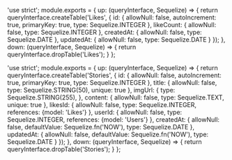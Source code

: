 'use strict';
module.exports = {
  up: (queryInterface, Sequelize) => {
    return queryInterface.createTable('Likes', {
      id: {
        allowNull: false,
        autoIncrement: true,
        primaryKey: true,
        type: Sequelize.INTEGER
      },
      likeCount: {
        allowNull: false,
        type: Sequelize.INTEGER
      },
      createdAt: {
        allowNull: false,
        type: Sequelize.DATE
      },
      updatedAt: {
        allowNull: false,
        type: Sequelize.DATE
      }
    });
  },
  down: (queryInterface, Sequelize) => {
    return queryInterface.dropTable('Likes');
  }
};


'use strict';
module.exports = {
  up: (queryInterface, Sequelize) => {
    return queryInterface.createTable('Stories', {
      id: {
        allowNull: false,
        autoIncrement: true,
        primaryKey: true,
        type: Sequelize.INTEGER
      },
      title: {
        allowNull: false,
        type: Sequelize.STRING(50),
        unique: true
      },
      imgUrl: {
        type: Sequelize.STRING(255),
      },
      content: {
        allowNull: false,
        type: Sequelize.TEXT,
        unique: true
      },
      likesId: {
        allowNull: false,
        type: Sequelize.INTEGER,
        references: {model: 'Likes'}
      },
      userId: {
        allowNull: false,
        type: Sequelize.INTEGER,
        references: {model: 'Users'}
      },
      createdAt: {
        allowNull: false,
        defaultValue: Sequelize.fn('NOW'),
        type: Sequelize.DATE
      },
      updatedAt: {
        allowNull: false,
        defaultValue: Sequelize.fn('NOW'),
        type: Sequelize.DATE
      }
    });
  },
  down: (queryInterface, Sequelize) => {
    return queryInterface.dropTable('Stories');
  }
};


